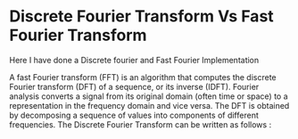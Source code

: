 # Discrete Fourier Transform Vs Fast Fourier Transform

Here I have done a Discrete fourier and Fast Fourier Implementation 

A fast Fourier transform (FFT) is an algorithm that computes the discrete Fourier transform (DFT) of a sequence, or its inverse (IDFT). Fourier analysis converts a signal from its original domain (often time or space) to a representation in the frequency domain and vice versa. The DFT is obtained by decomposing a sequence of values into components of different frequencies. The Discrete Fourier Transform can be written as follows :





